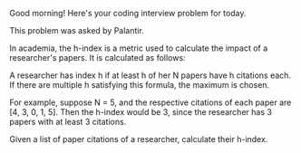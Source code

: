 Good morning! Here's your coding interview problem for today.This problem was asked by Palantir.In academia, the h-index is a metric used to calculate the impact of aresearcher's papers. It is calculated as follows:A researcher has index h if at least h of her N papers have h citations each. Ifthere are multiple h satisfying this formula, the maximum is chosen.For example, suppose N = 5, and the respective citations of each paper are [4,3, 0, 1, 5]. Then the h-index would be 3, since the researcher has 3 papers withat least 3 citations.Given a list of paper citations of a researcher, calculate their h-index.